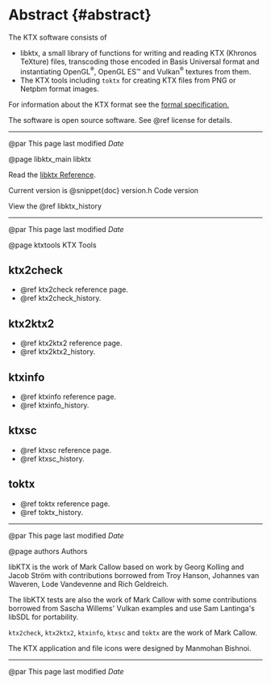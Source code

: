 Abstract        {#abstract}
======

The KTX software consists of
- libktx, a small library of functions for writing and reading KTX (Khronos TeXture)
  files, transcoding those encoded in Basis Universal format and instantiating
  OpenGL<sup>&reg;</sup>, OpenGL ES™️ and
  Vulkan<sup>&reg;</sup> textures from them.
- The KTX tools including `toktx` for creating KTX files from PNG or Netpbm format images.

For information about the KTX format see the
<a href="http://www.khronos.org/opengles/sdk/tools/KTX/file_format_spec/">
formal specification.</a>

The software is open source software. See @ref license for details.

---
@par This page last modified $Date$

@page libktx_main libktx

Read the [libktx Reference](libktx/index.html).

Current version is @snippet{doc} version.h Code version
<br>

View the @ref libktx_history

---
@par This page last modified $Date$

@page ktxtools KTX Tools

ktx2check
---------

- @ref ktx2check reference page.
- @ref ktx2check_history.

ktx2ktx2
--------

 - @ref ktx2ktx2 reference page.
 - @ref ktx2ktx2_history.

ktxinfo
-------

 - @ref ktxinfo reference page.
 - @ref ktxinfo_history.

ktxsc
-----

 - @ref ktxsc reference page.
 - @ref ktxsc_history.

toktx
-----

 - @ref toktx reference page.
 - @ref toktx_history.

---
@par This page last modified $Date$

@page authors Authors

libKTX is the work of Mark Callow based on work by Georg Kolling and Jacob
Ström with contributions borrowed from Troy Hanson, Johannes van Waveren,
Lode Vandevenne and Rich Geldreich.

The libKTX tests are also the work of Mark Callow with some contributions
borrowed from Sascha Willems' Vulkan examples and use Sam Lantinga's libSDL
for portability.

`ktx2check`, `ktx2ktx2`, `ktxinfo`, `ktxsc` and `toktx` are the work of
Mark Callow.

The KTX application and file icons were designed by Manmohan Bishnoi.

---
@par This page last modified $Date$


